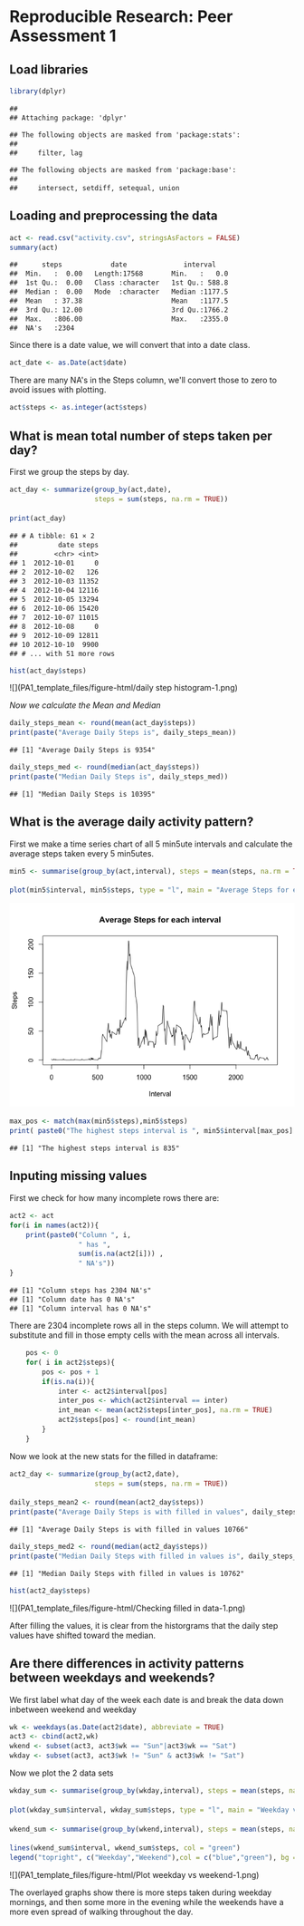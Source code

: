 # Reproducible Research: Peer Assessment 1
## Load libraries

```r
library(dplyr)
```

```
## 
## Attaching package: 'dplyr'
```

```
## The following objects are masked from 'package:stats':
## 
##     filter, lag
```

```
## The following objects are masked from 'package:base':
## 
##     intersect, setdiff, setequal, union
```

## Loading and preprocessing the data

```r
act <- read.csv("activity.csv", stringsAsFactors = FALSE)
summary(act)
```

```
##      steps            date              interval     
##  Min.   :  0.00   Length:17568       Min.   :   0.0  
##  1st Qu.:  0.00   Class :character   1st Qu.: 588.8  
##  Median :  0.00   Mode  :character   Median :1177.5  
##  Mean   : 37.38                      Mean   :1177.5  
##  3rd Qu.: 12.00                      3rd Qu.:1766.2  
##  Max.   :806.00                      Max.   :2355.0  
##  NA's   :2304
```

Since there is a date value, we will convert that into a date class.

```r
act_date <- as.Date(act$date)
```



There are many NA's in the Steps column, we'll convert those to zero to avoid issues with plotting.

```r
act$steps <- as.integer(act$steps)
```

## What is mean total number of steps taken per day?

First we group the steps by day.


```r
act_day <- summarize(group_by(act,date), 
                     steps = sum(steps, na.rm = TRUE))

print(act_day)
```

```
## # A tibble: 61 × 2
##          date steps
##         <chr> <int>
## 1  2012-10-01     0
## 2  2012-10-02   126
## 3  2012-10-03 11352
## 4  2012-10-04 12116
## 5  2012-10-05 13294
## 6  2012-10-06 15420
## 7  2012-10-07 11015
## 8  2012-10-08     0
## 9  2012-10-09 12811
## 10 2012-10-10  9900
## # ... with 51 more rows
```

```r
hist(act_day$steps)
```

![](PA1_template_files/figure-html/daily step histogram-1.png)<!-- -->

*Now we calculate the Mean and Median*

```r
daily_steps_mean <- round(mean(act_day$steps))
print(paste("Average Daily Steps is", daily_steps_mean))
```

```
## [1] "Average Daily Steps is 9354"
```

```r
daily_steps_med <- round(median(act_day$steps))
print(paste("Median Daily Steps is", daily_steps_med))
```

```
## [1] "Median Daily Steps is 10395"
```


## What is the average daily activity pattern?
First we make a time series chart of all 5 min5ute intervals and calculate the average steps taken every 5 min5utes.

```r
min5 <- summarise(group_by(act,interval), steps = mean(steps, na.rm = TRUE))

plot(min5$interval, min5$steps, type = "l", main = "Average Steps for each interval", xlab = "Interval", ylab = "Steps")
```

![](PA1_template_files/figure-html/Interval-1.png)<!-- -->

```r
max_pos <- match(max(min5$steps),min5$steps)
print( paste0("The highest steps interval is ", min5$interval[max_pos] ) )
```

```
## [1] "The highest steps interval is 835"
```

## Inputing missing values
First we check for how many incomplete rows there are: 

```r
act2 <- act
for(i in names(act2)){
    print(paste0("Column ", i, 
                 " has ",
                 sum(is.na(act2[i])) ,
                 " NA's"))
}
```

```
## [1] "Column steps has 2304 NA's"
## [1] "Column date has 0 NA's"
## [1] "Column interval has 0 NA's"
```
There are 2304 incomplete rows all in the steps column.  We will attempt to substitute and fill in those empty cells with the mean across all intervals.


```r
    pos <- 0
    for( i in act2$steps){
        pos <- pos + 1
        if(is.na(i)){
            inter <- act2$interval[pos]
            inter_pos <- which(act2$interval == inter)
            int_mean <- mean(act2$steps[inter_pos], na.rm = TRUE)
            act2$steps[pos] <- round(int_mean)
        }
    }
```

Now we look at the new stats for the filled in dataframe:

```r
act2_day <- summarize(group_by(act2,date), 
                     steps = sum(steps, na.rm = TRUE))

daily_steps_mean2 <- round(mean(act2_day$steps))
print(paste("Average Daily Steps is with filled in values", daily_steps_mean2))
```

```
## [1] "Average Daily Steps is with filled in values 10766"
```

```r
daily_steps_med2 <- round(median(act2_day$steps))
print(paste("Median Daily Steps with filled in values is", daily_steps_med2))
```

```
## [1] "Median Daily Steps with filled in values is 10762"
```

```r
hist(act2_day$steps)
```

![](PA1_template_files/figure-html/Checking filled in data-1.png)<!-- -->

After filling the values, it is clear from the historgrams that the daily step values have shifted toward the median.

## Are there differences in activity patterns between weekdays and weekends?

We first label what day of the week each date is and break the data down inbetween weekend and weekday


```r
wk <- weekdays(as.Date(act2$date), abbreviate = TRUE)
act3 <- cbind(act2,wk)
wkend <- subset(act3, act3$wk == "Sun"|act3$wk == "Sat")
wkday <- subset(act3, act3$wk != "Sun" & act3$wk != "Sat")
```

Now we plot the 2 data sets


```r
wkday_sum <- summarise(group_by(wkday,interval), steps = mean(steps, na.rm = TRUE))

plot(wkday_sum$interval, wkday_sum$steps, type = "l", main = "Weekday vs Weekend Step Pattern", xlab = "Interval", ylab = "Steps", ylim = c(0,300), col = "blue")

wkend_sum <- summarise(group_by(wkend,interval), steps = mean(steps, na.rm = TRUE))

lines(wkend_sum$interval, wkend_sum$steps, col = "green")
legend("topright", c("Weekday","Weekend"),col = c("blue","green"), bg = "gray", cex = .75, lty = 1, bty = "n")
```

![](PA1_template_files/figure-html/Plot weekday vs weekend-1.png)<!-- -->

The overlayed graphs show there is more steps taken during weekday mornings, and then some more in the evening while the weekends have a more even spread of walking throughout the day.
